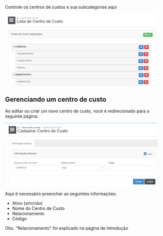 Controle os centros de custos e sua subcategorias aqui

![](/assets/Pasted_image_20250518123117.png)

## Gerenciando um centro de custo

Ao editar ou criar um novo centro de custo, você é redirecionado para a seguinte página:

![](/assets/Pasted_image_20250518123410.png)

Aqui é necessário preencher as seguintes informações:
- Ativo (sim/não)
- Nome do Centro de Custo
- Relacionamento
- Código

Obs. "Relacionamento" foi explicado na página de introdução

